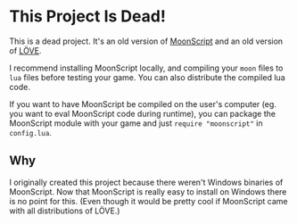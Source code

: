 # This Project Is Dead!

This is a dead project. It's an old version of
[MoonScript](http://moonscript.org) and an old version of
[LÖVE](https://love2d.org/).

I recommend installing MoonScript locally, and compiling your `moon` files to
`lua` files before testing your game. You can also distribute the compiled lua
code.

If you want to have MoonScript be compiled on the user's computer (eg. you want
to eval MoonScript code during runtime), you can package the MoonScript module
with your game and just `require "moonscript"` in `config.lua`.

## Why

I originally created this project because there weren't Windows binaries of
MoonScript. Now that MoonScript is really easy to install on Windows there is
no point for this. (Even though it would be pretty cool if MoonScript came with
all distributions of LÖVE.)


